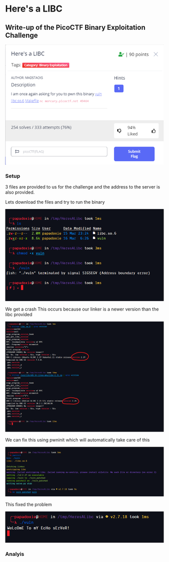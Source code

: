 # Here's a LIBC
## Write-up of the PicoCTF Binary Exploitation Challenge


<img	src="Challenge Description.png"
		alt="Challenge Description"
/>


### Setup

3 files are provided to us for the challenge and the address
to the server is also provided.

Lets download the files and try to run the binary

<img	src="Setup0.png"
		alt="Challenge Description"
/>

We get a crash
This occurs because our linker is a newer version than the libc provided

<img	src="Setup1.png"
		alt="Challenge Description"
/>


We can fix this using pwninit which will automatically take care of this

<img	src="Setup2.png"
		alt="Challenge Description"
/>

This fixed the problem

<img	src="Setup3.png"
		alt="Challenge Description"
/>


### Analyis